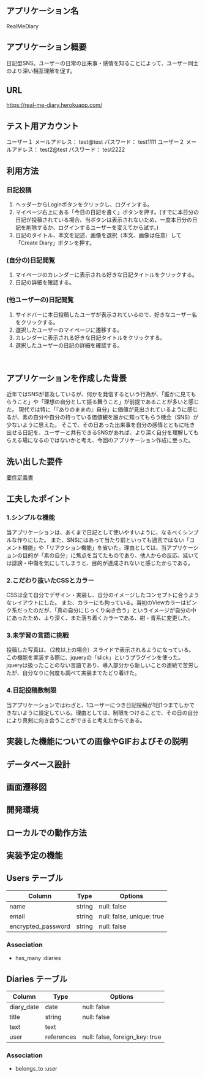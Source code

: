 ## アプリケーション名
RealMeDiary
<br>

## アプリケーション概要
日記型SNS。ユーザーの日常の出来事・感情を知ることによって、ユーザー同士のより深い相互理解を促す。
<br>

## URL
https://real-me-diary.herokuapp.com/
<br>

## テスト用アカウント
ユーザー１
  メールアドレス： test@test
  パスワード： test1111
ユーザー２
  メールアドレス： test2@test
  パスワード： test2222
<br>

## 利用方法
### 日記投稿
1. ヘッダーからLoginボタンをクリックし、ログインする。
2. マイページ右上にある「今日の日記を書く」ボタンを押す。(すでに本日分の日記が投稿されている場合、当ボタンは表示されないため、一度本日分の日記を削除するか、ログインするユーザーを変えてから試す。)
3. 日記のタイトル、本文を記述、画像を選択（本文、画像は任意）して「Create Diary」ボタンを押す。

### (自分の)日記閲覧
1. マイページのカレンダーに表示される好きな日記タイトルをクリックする。
2. 日記の詳細を確認する。

### (他ユーザーの)日記閲覧
1. サイドバーに本日投稿したユーザが表示されているので、好きなユーザー名をクリックする。
2. 選択したユーザーのマイページに遷移する。
3. カレンダーに表示される好きな日記タイトルをクリックする。
4. 選択したユーザーの日記の詳細を確認する。
<br>

## アプリケーションを作成した背景
近年ではSNSが普及しているが、何かを発信するという行為が、「誰かに見てもらうこと」や「理想の自分として振る舞うこと」が前提であることが多いと感じた。
現代では特に「『ありのままの』自分」に価値が見出されているように感じるが、素の自分や自分の持っている価値観を誰かに知ってもらう機会（SNS）が少ないように思えた。
そこで、その日あった出来事を自分の感情とともに吐き出せる日記を、ユーザーと共有できるSNSがあれば、より深く自分を理解してもらえる場になるのではないかと考え、今回のアプリケーション作成に至った。
<br>

## 洗い出した要件
[要件定義書](https://docs.google.com/spreadsheets/d/1r8MrsteqoSO0UMeNvA7wgTqUBIUbTld09I_NURJrco4/edit#gid=982722306)
<br>

## 工夫したポイント
### 1.シンプルな機能
当アプリケーションは、あくまで日記として使いやすいように、なるべくシンプルな作りにした。
また、SNSにはあって当たり前といっても過言ではない「コメント機能」や「リアクション機能」を省いた。理由としては、当アプリケーションの目的が「素の自分」に焦点を当てたものであり、他人からの反応、延いては誹謗・中傷を気にしてしまうと、目的が達成されないと感じたからである。
### 2.こだわり抜いたCSSとカラー
CSSは全て自分でデザイン・実装し、自分のイメージしたコンセプトに合うようなレイアウトにした。
また、カラーにも拘っている。当初のViewカラーはピンク系だったのだが、「真の自分にじっくり向き合う」というイメージが自分の中にあったため、より深く、また落ち着くカラーである、紺・青系に変更した。
### 3.未学習の言語に挑戦
投稿した写真は、（2枚以上の場合）スライドで表示されるようになっている。この機能を実装する際に、jqueryの「slick」というプラグインを使った。jqueryは扱ったことのない言語であり、導入部分から新しいことの連続で苦労したが、自分なりに何度も調べて実装までたどり着けた。
### 4.日記投稿数制限
当アプリケーションではわざと、1ユーザーにつき日記投稿が1日1つまでしかできないように設定している。理由としては、制限をつけることで、その日の自分により真剣に向き合うことができると考えたからである。
<br>



## 実装した機能についての画像やGIFおよびその説明
## データベース設計
## 画面遷移図
## 開発環境
## ローカルでの動作方法
## 実装予定の機能





















## Users テーブル
| Column             | Type   | Options                   |
| -------------------|--------|---------------------------|
| name               | string | null: false               |
| email              | string | null: false, unique: true |
| encrypted_password | string | null: false               |

### Association
- has_many :diaries



## Diaries テーブル
| Column     | Type       | Options                        |
| -----------|------------|--------------------------------|
| diary_date | date       | null: false                    |
| title      | string     | null: false                    |
| text       | text       |                                |
| user       | references | null: false, foreign_key: true |

### Association
- belongs_to :user
